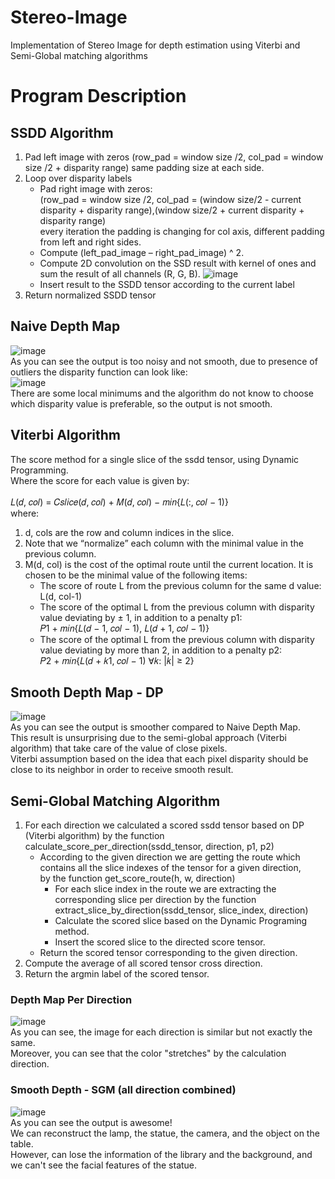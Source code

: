 # Stereo-Image
Implementation of Stereo Image for depth estimation using Viterbi and Semi-Global matching algorithms

# Program Description
## SSDD Algorithm
1. Pad left image with zeros (row_pad = window size /2, col_pad = window size /2 + disparity range) same padding size at each side.
2. Loop over disparity labels
   - Pad right image with zeros:<br /> 
    (row_pad = window size /2, col_pad = (window size/2 - current disparity + disparity range),(window size/2 + current disparity + disparity range)<br />
    every iteration the padding is changing for col axis, different padding from left and right sides.
   - Compute (left_pad_image – right_pad_image) ^ 2.
   - Compute 2D convolution on the SSD result with kernel of ones and sum the result of all channels (R, G, B).
  ![image](https://user-images.githubusercontent.com/108329249/178107254-4d72e948-a14d-47b8-83e1-29f468d02c8e.png)
   - Insert result to the SSDD tensor according to the current label
3. Return normalized SSDD tensor

## Naive Depth Map
![image](https://user-images.githubusercontent.com/108329249/178107623-3b6f9eca-a007-4519-90c4-e5308e850db9.png)
<br />As you can see the output is too noisy and not smooth, due to presence of outliers the disparity function can look like:<br />
![image](https://user-images.githubusercontent.com/108329249/178107662-9e69aada-ca25-4f51-b321-e65e71c734a0.png)
<br />There are some local minimums and the algorithm do not know to choose which disparity value is preferable, so the output is not smooth.

## Viterbi Algorithm
The score method for a single slice of the ssdd tensor, using Dynamic Programming.<br />
Where the score for each value is given by:<br />
<br />𝐿(𝑑, 𝑐𝑜𝑙) = 𝐶𝑠𝑙𝑖𝑐𝑒(𝑑, 𝑐𝑜𝑙) + 𝑀(𝑑, 𝑐𝑜𝑙) − 𝑚𝑖𝑛{𝐿(:, 𝑐𝑜𝑙 − 1)}<br />
where:<br />
1. d, cols are the row and column indices in the slice.
2. Note that we “normalize” each column with the minimal value in the previous
column.
3. M(d, col) is the cost of the optimal route until the current location. It is chosen to be
the minimal value of the following items:
    - The score of route L from the previous column for the same d value: L(d, col-1)
    - The score of the optimal L from the previous column with disparity value deviating by ± 1, in addition to a penalty p1:<br />
      𝑃1 + 𝑚𝑖𝑛{𝐿(𝑑 − 1, 𝑐𝑜𝑙 − 1), 𝐿(𝑑 + 1, 𝑐𝑜𝑙 − 1)}
    -  The score of the optimal L from the previous column with disparity value deviating by more than 2, in addition to a penalty p2:<br />
       𝑃2 + 𝑚𝑖𝑛{𝐿(𝑑 + 𝑘1, 𝑐𝑜𝑙 − 1) ∀𝑘: |𝑘| ≥ 2}
       
## Smooth Depth Map - DP
![image](https://user-images.githubusercontent.com/108329249/178107963-4c793ba2-efef-4e6c-811a-6b796608292e.png)
<br />As you can see the output is smoother compared to Naive Depth Map.<br />
This result is unsurprising due to the semi-global approach (Viterbi algorithm) that take care of the value of close pixels.<br />
Viterbi assumption based on the idea that each pixel disparity should be close to its neighbor in order to receive smooth result.

## Semi-Global Matching Algorithm
1.	For each direction we calculated a scored ssdd tensor based on DP (Viterbi algorithm) by the function <br />
   calculate_score_per_direction(ssdd_tensor, direction, p1, p2)
      - According to the given direction we are getting the route which contains all the slice indexes of the tensor for a given direction,<br />
        by the function get_score_route(h, w, direction) 
         - For each slice index in the route we are extracting the corresponding slice per direction by the function <br /> 
            extract_slice_by_direction(ssdd_tensor, slice_index, direction)
         -	Calculate the scored slice based on the Dynamic Programing method.
         -	Insert the scored slice to the directed score tensor.
       - Return the scored tensor corresponding to the given direction.
2.	Compute the average of all scored tensor cross direction.
3.	Return the argmin label of the scored tensor.

### Depth Map Per Direction
![image](https://user-images.githubusercontent.com/108329249/178108477-b9fce515-588c-4cc4-bd69-b51053c23ba7.png)
<br />As you can see, the image for each direction is similar but not exactly the same.<br />
Moreover, you can see that the color "stretches" by the calculation direction.

### Smooth Depth - SGM (all direction combined)
![image](https://user-images.githubusercontent.com/108329249/178108585-9a2b2106-5e6a-40f9-a1ba-101fa0a93acd.png)
<br />As you can see the output is awesome!<br />
We can reconstruct the lamp, the statue, the camera, and the object on the table.<br />
However, can lose the information of the library and the background, and we can't see the facial features of the statue.









